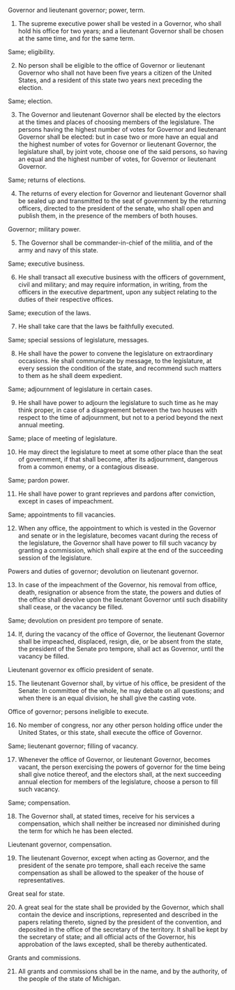 Governor and lieutenant governor; power, term.

1. The supreme executive power shall be vested in a Governor, who shall hold his office for two years; and a lieutenant Governor shall be chosen at the same time, and for the same term.

Same; eligibility.

2. No person shall be eligible to the office of Governor or lieutenant Governor who shall not have been five years a citizen of the United States, and a resident of this state two years next preceding the election.

Same; election.

3. The Governor and lieutenant Governor shall be elected by the electors at the times and places of choosing members of the legislature. The persons having the highest number of votes for Governor and lieutenant Governor shall be elected: but in case two or more have an equal and the highest number of votes for Governor or lieutenant Governor, the legislature shall, by joint vote, choose one of the said persons, so having an equal and the highest number of votes, for Governor or lieutenant Governor.

Same; returns of elections.

4. The returns of every election for Governor and lieutenant Governor shall be sealed up and transmitted to the seat of government by the returning officers, directed to the president of the senate, who shall open and publish them, in the presence of the members of both houses.

Governor; military power.

5. The Governor shall be commander-in-chief of the militia, and of the army and navy of this state.

Same; executive business.

6. He shall transact all executive business with the officers of government, civil and military; and may require information, in writing, from the officers in the executive department, upon any subject relating to the duties of their respective offices.

Same; execution of the laws.

7. He shall take care that the laws be faithfully executed.

Same; special sessions of legislature, messages.

8. He shall have the power to convene the legislature on extraordinary occasions. He shall communicate by message, to the legislature, at every session the condition of the state, and recommend such matters to them as he shall deem expedient.

Same; adjournment of legislature in certain cases.

9. He shall have power to adjourn the legislature to such time as he may think proper, in case of a disagreement between the two houses with respect to the time of adjournment, but not to a period beyond the next annual meeting.

Same; place of meeting of legislature.

10. He may direct the legislature to meet at some other place than the seat of government, if that shall become, after its adjournment, dangerous from a common enemy, or a contagious disease.

Same; pardon power.

11. He shall have power to grant reprieves and pardons after conviction, except in cases of impeachment.

Same; appointments to fill vacancies.

12. When any office, the appointment to which is vested in the Governor and senate or in the legislature, becomes vacant during the recess of the legislature, the Governor shall have power to fill such vacancy by granting a commission, which shall expire at the end of the succeeding session of the legislature.

Powers and duties of governor; devolution on lieutenant governor.

13. In case of the impeachment of the Governor, his removal from office, death, resignation or absence from the state, the powers and duties of the office shall devolve upon the lieutenant Governor until such disability shall cease, or the vacancy be filled.

Same; devolution on president pro tempore of senate.

14. If, during the vacancy of the office of Governor, the lieutenant Governor shall be impeached, displaced, resign, die, or be absent from the state, the president of the Senate pro tempore, shall act as Governor, until the vacancy be filled.

Lieutenant governor ex officio president of senate.

15. The lieutenant Governor shall, by virtue of his office, be president of the Senate: In committee of the whole, he may debate on all questions; and when there is an equal division, he shall give the casting vote.

Office of governor; persons ineligible to execute.

16. No member of congress, nor any other person holding office under the United States, or this state, shall execute the office of Governor.

Same; lieutenant governor; filling of vacancy.

17. Whenever the office of Governor, or lieutenant Governor, becomes vacant, the person exercising the powers of governor for the time being shall give notice thereof, and the electors shall, at the next succeeding annual election for members of the legislature, choose a person to fill such vacancy.

Same; compensation.

18. The Governor shall, at stated times, receive for his services a compensation, which shall neither be increased nor diminished during the term for which he has been elected.

Lieutenant governor, compensation.

19. The lieutenant Governor, except when acting as Governor, and the president of the senate pro tempore, shall each receive the same compensation as shall be allowed to the speaker of the house of representatives.

Great seal for state.

20. A great seal for the state shall be provided by the Governor, which shall contain the device and inscriptions, represented and described in the papers relating thereto, signed by the president of the convention, and deposited in the office of the secretary of the territory. It shall be kept by the secretary of state; and all official acts of the Governor, his approbation of the laws excepted, shall be thereby authenticated.

Grants and commissions.

21. All grants and commissions shall be in the name, and by the authority, of the people of the state of Michigan.
